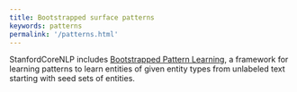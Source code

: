 ```yaml
---
title: Bootstrapped surface patterns
keywords: patterns
permalink: '/patterns.html'
---
```


StanfordCoreNLP includes [Bootstrapped Pattern Learning](http://nlp.stanford.edu/software/patternslearning.shtml), a framework for learning patterns to learn entities of given entity types from unlabeled text starting with seed sets of entities.
